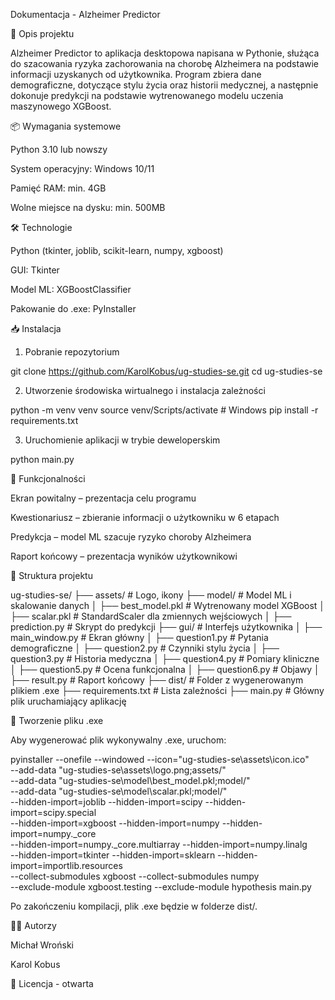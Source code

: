 Dokumentacja - Alzheimer Predictor

📌 Opis projektu

Alzheimer Predictor to aplikacja desktopowa napisana w Pythonie, służąca do szacowania ryzyka zachorowania na chorobę Alzheimera na podstawie informacji uzyskanych od użytkownika. Program zbiera dane demograficzne, dotyczące stylu życia oraz historii medycznej, a następnie dokonuje predykcji na podstawie wytrenowanego modelu uczenia maszynowego XGBoost.

📦 Wymagania systemowe

Python 3.10 lub nowszy

System operacyjny: Windows 10/11

Pamięć RAM: min. 4GB

Wolne miejsce na dysku: min. 500MB

🛠 Technologie

Python (tkinter, joblib, scikit-learn, numpy, xgboost)

GUI: Tkinter

Model ML: XGBoostClassifier

Pakowanie do .exe: PyInstaller

📥 Instalacja

1. Pobranie repozytorium

 git clone https://github.com/KarolKobus/ug-studies-se.git
 cd ug-studies-se

2. Utworzenie środowiska wirtualnego i instalacja zależności

 python -m venv venv
 source venv/Scripts/activate  # Windows
 pip install -r requirements.txt

3. Uruchomienie aplikacji w trybie deweloperskim

 python main.py

🎯 Funkcjonalności

Ekran powitalny – prezentacja celu programu

Kwestionariusz – zbieranie informacji o użytkowniku w 6 etapach

Predykcja – model ML szacuje ryzyko choroby Alzheimera

Raport końcowy – prezentacja wyników użytkownikowi

📑 Struktura projektu

ug-studies-se/
├── assets/                 # Logo, ikony
├── model/                  # Model ML i skalowanie danych
│   ├── best_model.pkl      # Wytrenowany model XGBoost
│   ├── scalar.pkl          # StandardScaler dla zmiennych wejściowych
│   ├── prediction.py       # Skrypt do predykcji
├── gui/                    # Interfejs użytkownika
│   ├── main_window.py      # Ekran główny
│   ├── question1.py        # Pytania demograficzne
│   ├── question2.py        # Czynniki stylu życia
│   ├── question3.py        # Historia medyczna
│   ├── question4.py        # Pomiary kliniczne
│   ├── question5.py        # Ocena funkcjonalna
│   ├── question6.py        # Objawy
│   ├── result.py           # Raport końcowy
├── dist/                   # Folder z wygenerowanym plikiem .exe
├── requirements.txt        # Lista zależności
├── main.py                 # Główny plik uruchamiający aplikację

🚀 Tworzenie pliku .exe

Aby wygenerować plik wykonywalny .exe, uruchom:

pyinstaller --onefile --windowed --icon="ug-studies-se\assets\icon.ico" \
--add-data "ug-studies-se\assets\logo.png;assets/" \
--add-data "ug-studies-se\model\best_model.pkl;model/" \
--add-data "ug-studies-se\model\scalar.pkl;model/" \
--hidden-import=joblib --hidden-import=scipy --hidden-import=scipy.special \
--hidden-import=xgboost --hidden-import=numpy --hidden-import=numpy._core \
--hidden-import=numpy._core.multiarray --hidden-import=numpy.linalg \
--hidden-import=tkinter --hidden-import=sklearn --hidden-import=importlib.resources \
--collect-submodules xgboost --collect-submodules numpy \
--exclude-module xgboost.testing --exclude-module hypothesis main.py

Po zakończeniu kompilacji, plik .exe będzie w folderze dist/.

👨‍💻 Autorzy

Michał Wroński

Karol Kobus

📝 Licencja - otwarta
